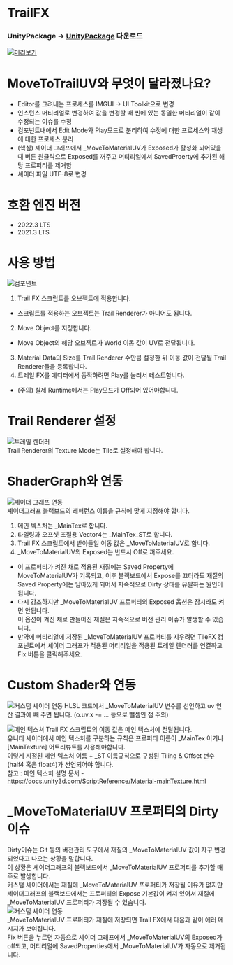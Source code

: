 # TrailFX
### UnityPackage -> [UnityPackage](https://github.com/NK-Studio/Unity-AnimationPreview-Patcher/releases/tag/1.0.0) 다운로드

[![미리보기](https://github.com/NK-Studio/TrailFX/blob/main/GitHub/Image.png)](https://youtu.be/lULnVezdp_Q?si=IERdIPvhoRB91H_1)  

# MoveToTrailUV와 무엇이 달라졌나요?
-   Editor를 그려내는 프로세스를 IMGUI -> UI Toolkit으로 변경
-	인스턴스 머티리얼로 변경하여 값을 변경할 때 씬에 있는 동일한 머티리얼이 같이 수정되는 이슈를 수정
-	컴포넌트내에서 Edit Mode와 Play모드로 분리하여 수정에 대한 프로세스와 재생에 대한 프로세스 분리
-	(핵심) 셰이더 그래프에서 _MoveToMaterialUV가 Exposed가 활성화 되어있을 때 버튼 원클릭으로 Exposed를 꺼주고 머티리얼에서 SavedProerty에 추가된 해당 프로퍼티를 제거함
-	셰이더 파일 UTF-8로 변경

# 호환 엔진 버전
- 2022.3 LTS  
- 2021.3 LTS

# 사용 방법
![컴포넌트](https://github.com/NK-Studio/TrailFX/blob/main/GitHub/Component.png)  
1.	Trail FX 스크립트를 오브젝트에 적용합니다.  
   * 스크립트를 적용하는 오브젝트는 Trail Renderer가 아니어도 됩니다.
2.	Move Object를 지정합니다.
   * Move Object의 해당 오브젝트가 World 이동 값이 UV로 전달됩니다.
3.	Material Data의 Size를 Trail Renderer 수만큼 설정한 뒤 이동 값이 전달될 Trail Renderer들을 등록합니다.
4.	트레일 FX를 에디터에서 동작하려면 Play를 눌러서 테스트합니다.
   * (주의) 실제 Runtime에서는 Play모드가 Off되어 있어야합니다.

# Trail Renderer 설정
![트레일 렌더러](https://github.com/NK-Studio/TrailFX/blob/main/GitHub/Tile.png)  
Trail Renderer의 Texture Mode는 Tile로 설정해야 합니다.

# ShaderGraph와 연동
![셰이더 그래프 연동](https://github.com/NK-Studio/TrailFX/blob/main/GitHub/ShaderGraphInfo.png)  
셰이더그래프 블랙보드의 레퍼런스 이름을 규칙에 맞게 지정해야 합니다.  
1.	메인 텍스처는 _MainTex로 합니다.
2.	타일링과 오프셋 조절용 Vector4는 _MainTex_ST로 합니다.
3.	Trail FX 스크립트에서 받아들일 이동 값은 _MoveToMaterialUV로 합니다.
4.	_MoveToMaterialUV의 Exposed는 반드시 Off로 꺼주세요.
* 이 프로퍼티가 켜진 채로 적용된 재질에는 Saved Property에 MoveToMaterialUV가 기록되고, 이후 블랙보드에서 Expose를 끄더라도 재질의 Saved Property에는 남아있게 되어서 지속적으로 Dirty 상태를 유발하는 원인이 됩니다.
* 다시 강조하지만 _MoveToMaterialUV 프로퍼티의 Exposed 옵션은 잠시라도 켜면 안됩니다.  
이 옵션이 켜진 채로 만들어진 재질은 지속적으로 버전 관리 이슈가 발생할 수 있습니다.
* 만약에 머티리얼에 저장된 _MoveToMaterialUV 프로퍼티를 지우려면 TileFX 컴포넌트에서 셰이더 그래프가 적용된 머티리얼을 적용된 트레일 렌더러를 연결하고 Fix 버튼을 클릭해주세요.
 
# Custom Shader와 연동
![커스텀 셰이더 연동](https://github.com/NK-Studio/TrailFX/blob/main/GitHub/hlsl.png)
HLSL 코드에서 _MoveToMaterialUV 변수를 선언하고 uv 연산 결과에 빼 주면 됩니다. (o.uv.x -= … 등으로 뺄셈인 점 주의)

![메인 텍스쳐](https://github.com/NK-Studio/TrailFX/blob/main/GitHub/mainTex.png)
Trail FX 스크립트의 이동 값은 메인 텍스처에 전달됩니다.  
유니티 셰이더에서 메인 텍스처를 구분하는 규칙은 프로퍼티 이름이 _MainTex 이거나 [MainTexture] 어트리뷰트를 사용해야합니다.  
이렇게 지정된 메인 텍스처 이름 + _ST 이름규칙으로 구성된 Tiling & Offset 변수 (half4 혹은 float4)가 선언되어야 합니다.  
참고 : 메인 텍스처 설명 문서 - https://docs.unity3d.com/ScriptReference/Material-mainTexture.html 

# _MoveToMaterialUV 프로퍼티의 Dirty 이슈
Dirty이슈는 Git 등의 버전관리 도구에서 재질의 _MoveToMaterialUV 값이 자꾸 변경되었다고 나오는 상황을 말합니다.  
이 상황은 셰이더그래프의 블랙보드에서 _MoveToMaterialUV 프로퍼티를 추가할 때 주로 발생합니다.  
커스텀 셰이더에서는 재질에 _MoveToMaterialUV 프로퍼티가 저장될 이유가 없지만 셰이더그래프의 블랙보드에서는 프로퍼티의 Expose 기본값이 켜져 있어서 재질에 _MoveToMaterialUV 프로퍼티가 저장될 수 있습니다.  
![커스텀 셰이더 연동](https://github.com/NK-Studio/TrailFX/blob/main/GitHub/ShaderGraph-Exposed.png)  
_MoveToMaterialUV 프로퍼티가 재질에 저장되면 Trail FX에서 다음과 같이 에러 메시지가 보여집니다.  
Fix 버튼을 누르면 자동으로 셰이더 그래프에서 _MoveToMaterialUV의 Exposed가 off되고, 머티리얼에 SavedProperties에서 _MoveToMaterialUV가 자동으로 제거됩니다. 

